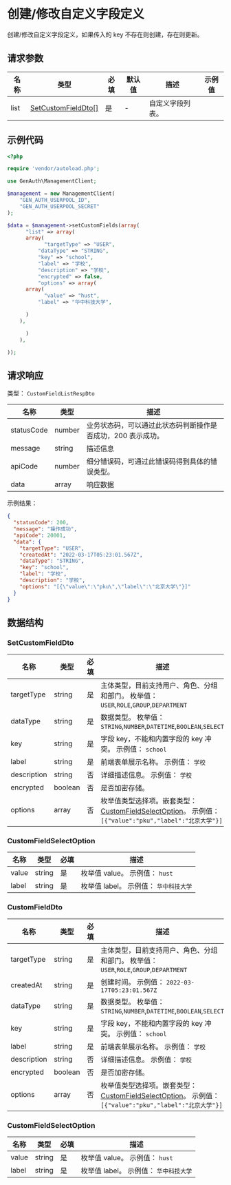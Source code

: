# 创建/修改自定义字段定义

<!--
  警告⚠️：
  不要直接修改该文档，
  https://github.com/Authing/authing-docs-factory
  使用该项目进行生成
-->

<LastUpdated />

创建/修改自定义字段定义，如果传入的 key 不存在则创建，存在则更新。

## 请求参数

| 名称 | 类型                                                 | 必填 | 默认值 | 描述             | 示例值 |
| ---- | ---------------------------------------------------- | ---- | ------ | ---------------- | ------ |
| list | <a href="#SetCustomFieldDto">SetCustomFieldDto[]</a> | 是   | -      | 自定义字段列表。 |        |

## 示例代码

```php
<?php

require 'vendor/autoload.php';

use GenAuth\ManagementClient;

$management = new ManagementClient(
    "GEN_AUTH_USERPOOL_ID",
    "GEN_AUTH_USERPOOL_SECRET"
);

$data = $management->setCustomFields(array(
      "list" => array(
      array(
            "targetType" => "USER",
          "dataType" => "STRING",
          "key" => "school",
          "label" => "学校",
          "description" => "学校",
          "encrypted" => false,
          "options" => array(
      array(
            "value" => "hust",
          "label" => "华中科技大学",

      )
    ),

      )
    ),

));
```

## 请求响应

类型： `CustomFieldListRespDto`

| 名称       | 类型   | 描述                                                         |
| ---------- | ------ | ------------------------------------------------------------ |
| statusCode | number | 业务状态码，可以通过此状态码判断操作是否成功，200 表示成功。 |
| message    | string | 描述信息                                                     |
| apiCode    | number | 细分错误码，可通过此错误码得到具体的错误类型。               |
| data       | array  | 响应数据                                                     |

示例结果：

```json
{
  "statusCode": 200,
  "message": "操作成功",
  "apiCode": 20001,
  "data": {
    "targetType": "USER",
    "createdAt": "2022-03-17T05:23:01.567Z",
    "dataType": "STRING",
    "key": "school",
    "label": "学校",
    "description": "学校",
    "options": "[{\"value\":\"pku\",\"label\":\"北京大学\"}]"
  }
}
```

## 数据结构

### <a id="SetCustomFieldDto"></a> SetCustomFieldDto

| 名称        | 类型    | 必填 | 描述                                                                                                                                         |
| ----------- | ------- | ---- | -------------------------------------------------------------------------------------------------------------------------------------------- |
| targetType  | string  | 是   | 主体类型，目前支持用户、角色、分组和部门。 枚举值：`USER`,`ROLE`,`GROUP`,`DEPARTMENT`                                                        |
| dataType    | string  | 是   | 数据类型。 枚举值：`STRING`,`NUMBER`,`DATETIME`,`BOOLEAN`,`SELECT`                                                                           |
| key         | string  | 是   | 字段 key，不能和内置字段的 key 冲突。 示例值： `school`                                                                                      |
| label       | string  | 是   | 前端表单展示名称。 示例值： `学校`                                                                                                           |
| description | string  | 否   | 详细描述信息。 示例值： `学校`                                                                                                               |
| encrypted   | boolean | 否   | 是否加密存储。                                                                                                                               |
| options     | array   | 否   | 枚举值类型选择项。嵌套类型：<a href="#CustomFieldSelectOption">CustomFieldSelectOption</a>。 示例值： `[{"value":"pku","label":"北京大学"}]` |

### <a id="CustomFieldSelectOption"></a> CustomFieldSelectOption

| 名称  | 类型   | 必填 | 描述                                   |
| ----- | ------ | ---- | -------------------------------------- |
| value | string | 是   | 枚举值 value。 示例值： `hust`         |
| label | string | 是   | 枚举值 label。 示例值： `华中科技大学` |

### <a id="CustomFieldDto"></a> CustomFieldDto

| 名称        | 类型    | 必填 | 描述                                                                                                                                         |
| ----------- | ------- | ---- | -------------------------------------------------------------------------------------------------------------------------------------------- |
| targetType  | string  | 是   | 主体类型，目前支持用户、角色、分组和部门。 枚举值：`USER`,`ROLE`,`GROUP`,`DEPARTMENT`                                                        |
| createdAt   | string  | 是   | 创建时间。 示例值： `2022-03-17T05:23:01.567Z`                                                                                               |
| dataType    | string  | 是   | 数据类型。 枚举值：`STRING`,`NUMBER`,`DATETIME`,`BOOLEAN`,`SELECT`                                                                           |
| key         | string  | 是   | 字段 key，不能和内置字段的 key 冲突。 示例值： `school`                                                                                      |
| label       | string  | 是   | 前端表单展示名称。 示例值： `学校`                                                                                                           |
| description | string  | 否   | 详细描述信息。 示例值： `学校`                                                                                                               |
| encrypted   | boolean | 否   | 是否加密存储。                                                                                                                               |
| options     | array   | 否   | 枚举值类型选择项。嵌套类型：<a href="#CustomFieldSelectOption">CustomFieldSelectOption</a>。 示例值： `[{"value":"pku","label":"北京大学"}]` |

### <a id="CustomFieldSelectOption"></a> CustomFieldSelectOption

| 名称  | 类型   | 必填 | 描述                                   |
| ----- | ------ | ---- | -------------------------------------- |
| value | string | 是   | 枚举值 value。 示例值： `hust`         |
| label | string | 是   | 枚举值 label。 示例值： `华中科技大学` |
